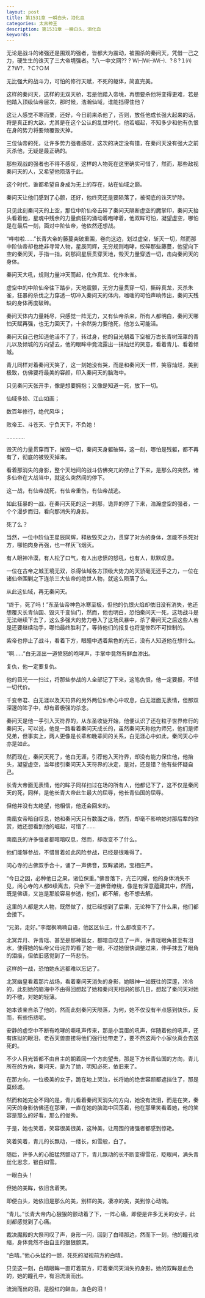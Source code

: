```yaml
---
layout: post
title: 第1531章 一瞬白头，泪化血
categories: 太古神王
description: 第1531章 一瞬白头，泪化血
keywords:
---
```


无论是战斗的诸强还是围观的强者，皆都大为震动，被围杀的秦问天，凭借一己之力，硬生生的诛灭了三大帝境强者。?八一中文网?? ? Ｗ㈠Ｗ㈠Ｗ㈠．?８?１㈧Ｚ?Ｗ?．?Ｃ?ＯＭ

无比强大的战斗力，可怕的修行天赋，不死的躯体，简直完美。

这样的秦问天，这样的无双天骄，若是他踏入帝境，再想要杀他将变得更难，若是他踏入顶级仙帝层次，那时候，浩瀚仙域，谁能挡得住他？

这让人感觉不寒而栗，还好，今日前来杀他了，否则，放任他成长强大起来的话，将是真正的大敌，尤其是在这个公认的乱世时代，他若崛起，不知多少和他有仇恨在身的势力将要倾覆毁灭掉。

三位仙帝的死，让许多势力强者感叹，这次的决定没有错，在秦问天没有强大之前灭杀他，无疑是最正确的。

那些观战的强者也不得不感叹，这样的人物死在这里确实可惜了，然而，那些敌视秦问天的人，又希望他陨落于此。

这个时代，谁都希望自身成为无上的存在，站在仙域之巅。

秦问天让他们感到了心颤，还好，他终究还是要陨落了，被彻底的诛灭铲除。

只见此刻秦问天的上空，那位中阶仙帝击碎了秦问天隔断虚空的魔掌印，秦问天抬头看着他，星魂中残余的力量疯狂的涌动着咆哮着，他双眸可怕，凝望虚空，哪怕是在最后一刻，面对中阶仙帝，他依然还想战。

“哗啦啦……”长青大帝的藤蔓突破重围，卷向这边，划过虚空，斩灭一切，然而那中阶仙帝却也绝非寻常人物，星辰同辉，无穷规则咆哮，绞碎那些藤蔓，他望向下空的秦问天，手指一指，刹那间星辰贯穿天地，毁灭力量穿透一切，击向秦问天的身体。

秦问天大吼，规则力量冲天而起，化作真龙、化作朱雀。

虚空中的中阶仙帝往下踏步，天地震颤，无穷力量贯穿一切，撕碎真龙，灭杀朱雀，狂暴的杀伐之力穿透一切冲入秦问天的体内，嗤嗤的可怕声响传出，秦问天残缺的身体再度破碎。

秦问天体内力量耗尽，只感觉一阵无力，又有仙帝杀来，所有人都明白，秦问天哪怕天赋再强，也无力回天了，十余然势力要他死，他怎么可能活。

秦问天自己也知道他活不了了，转过身，他的目光朝着下空被万古长青树笼罩的青儿以及倾城的方向望去，他的眼眸中竟流露出一抹灿烂的笑意，看着青儿、看着倾城。

青儿同样对着秦问天笑了，这一刻她没有哭，而是和秦问天一样，笑容灿烂，美到极致，仿佛要将最美的容颜，印入秦问天的脑海中。

只见秦问天张开手，像是想要拥抱；又像是知道一死，放下一切。

仙域多娇、江山如画；

数百年修行，绝代风华；

败帝王、斗苍天、宁负天下，不负她！

…………

毁灭的力量贯穿而下，摧毁一切，秦问天身躯破碎，这一刻，哪怕是残躯，都不再有了，彻底的被毁灭掉来。

看着那消失的身影，整个天地间的战斗仿佛突兀的停止了下来，是那么的突然，诸多仙帝在大战当中，就这么突然间的停下。

这一战，有仙帝战死，有仙帝重伤，有仙帝战逃。

如此狂暴的一战，在秦问天死的这一刹那，诡异的停了下来，浩瀚虚空的强者，一个个漫步而归，看向那消失的身影。

死了么？

当然，一位中阶仙王星辰同辉，释放毁灭之力，贯穿了对方的身体，怎能不杀死对方，哪怕肉身再强，也一样灰飞烟灭。

有人眼神冷漠，有人松了口气，有人出悲愤的怒吼，也有人，默默叹息。

一位在古帝之城王境无双，杀得仙域各方顶级大势力的天骄毫无还手之力，一位在诸仙帝围剿之下连杀三大仙帝的绝世人物，就这么陨落了么。

从此这仙域，再无秦问天。

“终于，死了吗！”东圣仙帝神色冰寒至极，但他的仇恨火焰却依旧没有消失，他还想覆灭长青仙国、毁灭千变仙门，然而，他也明白，恐怕秦问天一死，这场战斗是无法继续下去了，这么多强大的势力卷入了这场风暴中，杀了秦问天之后这些人若是还要继续动手，哪怕最终胜利了，等待他们的报复也将是惨烈不可控制的。

紫帝也停止了战斗，看着下方，眼瞳中透着紫色的光芒，没有人知道他在想什么。

“啊……”白无涯出一道愤怒的咆哮声，手掌中竟然有鲜血渗出。

复仇，他一定要复仇。

他的目光一一扫过，将那些参战的人全部记了下来，这笔仇恨，他一定要报，不惜一切代价。

千变帝君、白无涯以及天符界的另外两位仙帝心中叹息，白无涯面无表情，但那双深邃的眸子中，却有着极强的杀念。

秦问天是他一手引入天符界的，从东圣收徒开始，他便认识了还在粒子世界修行的秦问天，可以说，他是一路看着秦问天成长的，虽然秦问天称他为师兄，他们是师兄弟，但事实上，两人更像是长辈和晚辈间的关系，白无涯心中如此，秦问天心中亦是如此。

然而现在，秦问天死了，他白无涯，引荐他入天符界，却没有能力保住他，他抬头，凝望虚空，当年接引秦问天入天符界的决定，是对，还是错？他有些怀疑自己。

长青大帝面无表情，他的眸子同样扫过在场的所有人，他都记下了，这不仅是秦问天的死，同样，是他长青大帝此生最大的屈辱，他长青仙国的屈辱。

但他并没有太绝望，他相信，他还会回来的。

南凰女帝暗自叹息，她和秦问天只有数面之缘，然而，却毫不影响她对那后辈的欣赏，她还想看到他的崛起，可惜了……

南凰氏的许多强者都暗暗叹息，然而，却改变不了什么。

他们能够参战，不惜冒着如此风险参战，已经是很难得了。

问心寺的古佛双手合十，诵了一声佛音，双眸紧闭，宝相庄严。

“今日之因，必种他日之果，诸位保重。”佛音落下，光芒闪耀，他的身体消失不见，问心寺的人都6续离去，只余下一道佛音缭绕，像是有深意蕴藏其中，然而，既是佛语，又岂是那般容易参透，他们，都不解，也不想去解。

这里的人都是大人物，既然做了，就已经想到了后果，无论种下了什么果，他们都会接下。

“兄弟，走好。”李煜枫喃喃自语，他区区仙王，什么都改变不了。

北冥弄月、许青瑶、甚至是那神狐女，都暗自叹息了一声，许青瑶眼角甚至有泪水，使得她的仙帝父母诧异的看了她一眼，不过她很快调整过来，伸手抹去了眼角的泪痕，但依旧感觉到了一阵悲伤。

这样的一战，恐怕她永远都难以忘记了。

北冥幽皇看着那片战场，看着秦问天消失的身影，她眼神一如既往的深邃，冷冷的，此刻她的脑海中不由得回想起了她和秦问天相识的那几日，想起了秦问天对她的不敬，对她的轻薄。

她本该亲自杀了他的，然而此刻秦问天陨落，为何，她不仅没有半点感到快乐，反而，有些伤悲呢。

安静的虚空中不断有咆哮的嘶吼声传来，那是小混蛋的吼声，伴随着他的吼声，还有炼狱的眼泪，老吞天兽直接将他们强行给带走了，要不然这两个小家伙真会去送死的。

不少人目光皆都不由自主的朝着同一个方向望去，那是下方长青仙国的方向，青儿所在的方向，秦问天，是为了她，明知必死，依旧来了。

在那方向，一位极美的女子，跪在地上哭泣，长将她的绝世容颜都遮挡住了，那是莫倾城。

然而和她完全不同的是，青儿看着秦问天消失的方向，她没有流泪，而是在笑，秦问天的身影仿佛还在那里，一直在她的脑海中回荡着，他在那里笑看着她，他的笑容是那么的好看，那么的俊秀。

于是，她也笑着，笑容很美很美，这种美，让周围的诸强者都感到惊艳。

笑着笑着，青儿的长飘动，一缕长，如雪般，白了。

随后，许多人的心脏猛然颤动了下，青儿飘动的长不断变得雪花，眨眼间，满头青丝化思念，银白如雪。

一眼白头！

但她的美眸，依旧含着笑。

即便白头，她依旧是那么的美，别样的美，凄凉的美，美到惊心动魄。

“青儿。”长青大帝内心狠狠的颤动着了下，一阵心痛，即便是许多无关的女子，此刻都感觉到了心痛。

裁决魔殿的大祭司叹了声，身形一闪，回到了白晴那边，然而下一刻，他的瞳孔收缩，身体竟然不由自主的狠狠颤栗。

“白晴。”他心头猛的一颤，死死的凝视前方的白晴。

只见这一刻，白晴眼眸一直盯着前方，盯着秦问天消失的身影，她的双眸是血色的，她的瞳孔中，有泪流淌而出。

流淌而出的泪，是殷红的鲜血，血色的泪！
